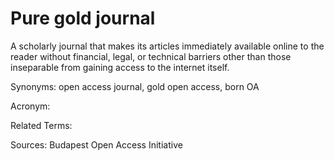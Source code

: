 # Pure gold journal

A scholarly journal that makes its articles immediately available online to the reader without financial, legal, or technical barriers other than those inseparable from gaining access to the internet itself.

Synonyms: open access journal, gold open access, born OA

Acronym:

Related Terms:

Sources: Budapest Open Access Initiative